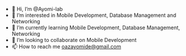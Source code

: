 - 👋 Hi, I’m @Ayomi-lab
- 👀 I’m interested in Mobile Development, Database Management and Networking 
- 🌱 I’m currently learning Mobile Development, Database Management, Networking 
- 💞️ I’m looking to collaborate on Mobile Development 
- 📫 How to reach me oazayomide@gmail.com

<!---
Ayomi-lab/Ayomi-lab is a ✨ special ✨ repository because its `README.md` (this file) appears on your GitHub profile.
You can click the Preview link to take a look at your changes.
--->
